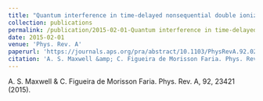 ```yaml
---
title: "Quantum interference in time-delayed nonsequential double ionization"
collection: publications
permalink: /publication/2015-02-01-Quantum interference in time-delayed nonsequential double ionization
date: 2015-02-01
venue: 'Phys. Rev. A'
paperurl: 'https://journals.aps.org/pra/abstract/10.1103/PhysRevA.92.023421'
citation: 'A. S. Maxwell &amp; C. Figueira de Morisson Faria. Phys. Rev. A, 92, 23421 (2015).'
---
```

A. S. Maxwell & C. Figueira de Morisson Faria. Phys. Rev. A, 92, 23421 (2015).